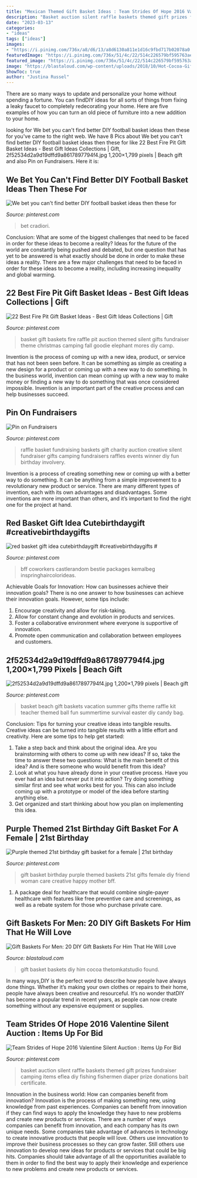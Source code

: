 ```yaml
---
title: "Mexican Themed Gift Basket Ideas : Team Strides Of Hope 2016 Valentine Silent Auction : Items Up For Bid"
description: "Basket auction silent raffle baskets themed gift prizes fundraiser camping items eflea diy fishing fishermen diaper prize donations bait certificate"
date: "2023-03-13"
categories:
- "ideas"
tags: ["ideas"]
images:
- "https://i.pinimg.com/736x/a8/d6/13/a8d6130a811e1d16c9fbd717b02078a0.jpg"
featuredImage: "https://i.pinimg.com/736x/51/4c/22/514c226579bf595763ae940e4b819226--purple-gift-basket-ideas-birthday-basket-ideas-for-women.jpg"
featured_image: "https://i.pinimg.com/736x/51/4c/22/514c226579bf595763ae940e4b819226--purple-gift-basket-ideas-birthday-basket-ideas-for-women.jpg"
image: "https://blastaloud.com/wp-content/uploads/2018/10/Hot-Cocoa-Gift-Basket.jpg"
ShowToc: true
author: "Justina Russel"
---
```



There are so many ways to update and personalize your home without spending a fortune. You can findDIY ideas for all sorts of things from fixing a leaky faucet to completely redecorating your home. Here are five examples of how you can turn an old piece of furniture into a new addition to your home.

	

		
looking for We bet you can&#039;t find better DIY football basket ideas then these for you've came to the right web. We have 8 Pics about We bet you can&#039;t find better DIY football basket ideas then these for like 22 Best Fire Pit Gift Basket Ideas - Best Gift Ideas Collections | Gift, 2f52534d2a9d19dffd9a8617897794f4.jpg 1,200×1,799 pixels | Beach gift and also Pin on Fundraisers. Here it is:
		
    
## We Bet You Can&#039;t Find Better DIY Football Basket Ideas Then These For

<img loading=lazy src="https://i.pinimg.com/736x/a8/d6/13/a8d6130a811e1d16c9fbd717b02078a0.jpg" onerror="this.onerror=null;this.src='https://tse3.mm.bing.net/th?id=OIP.SQtkrTUthMmaeugQVX0COwHaLH&amp;pid=15.1';" alt="We bet you can&#039;t find better DIY football basket ideas then these for">

_Source: pinterest.com_

>bet cradiori. 

	

Conclusion: What are some of the biggest challenges that need to be faced in order for these ideas to become a reality?
Ideas for the future of the world are constantly being pushed and debated, but one question that has yet to be answered is what exactly should be done in order to make these ideas a reality. There are a few major challenges that need to be faced in order for these ideas to become a reality, including increasing inequality and global warming.

    
## 22 Best Fire Pit Gift Basket Ideas - Best Gift Ideas Collections | Gift

<img loading=lazy src="https://i.pinimg.com/originals/76/49/32/764932c1ce7b77bb72bd60ad9299f646.jpg" onerror="this.onerror=null;this.src='https://tse3.mm.bing.net/th?id=OIP.jCORXyMQKlLKveBwDuyp7AHaJ3&amp;pid=15.1';" alt="22 Best Fire Pit Gift Basket Ideas - Best Gift Ideas Collections | Gift">

_Source: pinterest.com_

>basket gift baskets fire raffle pit auction themed silent gifts fundraiser theme christmas camping fall goodie elephant mores diy camp. 

	

Invention is the process of coming up with a new idea, product, or service that has not been seen before. It can be something as simple as creating a new design for a product or coming up with a new way to do something. In the business world, invention can mean coming up with a new way to make money or finding a new way to do something that was once considered impossible. Invention is an important part of the creative process and can help businesses succeed.

    
## Pin On Fundraisers

<img loading=lazy src="https://i.pinimg.com/736x/c3/19/b2/c319b2b92e2e0dfc12e571c8a767c620.jpg" onerror="this.onerror=null;this.src='https://tse2.mm.bing.net/th?id=OIP.4TlbM3owQIMHdVgEsPGa4QHaLH&amp;pid=15.1';" alt="Pin on Fundraisers">

_Source: pinterest.com_

>raffle basket fundraising baskets gift charity auction creative silent fundraiser gifts camping fundraisers raffles events winner diy fun birthday involvery. 

	

Invention is a process of creating something new or coming up with a better way to do something. It can be anything from a simple improvement to a revolutionary new product or service. There are many different types of invention, each with its own advantages and disadvantages. Some inventions are more important than others, and it’s important to find the right one for the project at hand.

    
## Red Basket Gift Idea Cutebirthdaygift #creativebirthdaygifts #

<img loading=lazy src="https://i.pinimg.com/736x/a4/9b/5e/a49b5ee7cfa332bf6fd29fe1067fc00e.jpg" onerror="this.onerror=null;this.src='https://tse1.mm.bing.net/th?id=OIP.evkD5Yha5u5MpXW4szoYBAHaJ3&amp;pid=15.1';" alt="red basket gift idea cutebirthdaygift #creativebirthdaygifts #">

_Source: pinterest.com_

>bff coworkers castlerandom bestie packages kemalbeg inspringhaircolorideas. 

	

Achievable Goals for Innovation: How can businesses achieve their innovation goals?
There is no one answer to how businesses can achieve their innovation goals. However, some tips include:
1. Encourage creativity and allow for risk-taking.
2. Allow for constant change and evolution in products and services.
3. Foster a collaborative environment where everyone is supportive of innovation. 
4. Promote open communication and collaboration between employees and customers.

    
## 2f52534d2a9d19dffd9a8617897794f4.jpg 1,200×1,799 Pixels | Beach Gift

<img loading=lazy src="http://i.pinimg.com/1200x/2f/52/53/2f52534d2a9d19dffd9a8617897794f4.jpg" onerror="this.onerror=null;this.src='https://tse4.mm.bing.net/th?id=OIP.DE4Cu1gPQj3z9pQnXYUNRAHaLG&amp;pid=15.1';" alt="2f52534d2a9d19dffd9a8617897794f4.jpg 1,200×1,799 pixels | Beach gift">

_Source: pinterest.com_

>basket beach gift baskets vacation summer gifts theme raffle kit teacher themed ball fun summertime survival easter diy candy bag. 

	

Conclusion: Tips for turning your creative ideas into tangible results.
Creative ideas can be turned into tangible results with a little effort and creativity. Here are some tips to help get started: 
1. Take a step back and think about the original idea. Are you brainstorming with others to come up with new ideas? If so, take the time to answer these two questions: What is the main benefit of this idea? And is there someone who would benefit from this idea? 
2. Look at what you have already done in your creative process. Have you ever had an idea but never put it into action? Try doing something similar first and see what works best for you. This can also include coming up with a prototype or model of the idea before starting anything else. 
3. Get organized and start thinking about how you plan on implementing this idea.

    
## Purple Themed 21st Birthday Gift Basket For A Female | 21st Birthday

<img loading=lazy src="https://i.pinimg.com/736x/51/4c/22/514c226579bf595763ae940e4b819226--purple-gift-basket-ideas-birthday-basket-ideas-for-women.jpg" onerror="this.onerror=null;this.src='https://tse1.mm.bing.net/th?id=OIP.RKk3JJ0ltFSejnROS-P2nAHaJ4&amp;pid=15.1';" alt="Purple themed 21st birthday gift basket for a female | 21st birthday">

_Source: pinterest.com_

>gift basket birthday purple themed baskets 21st gifts female diy friend woman care creative happy mother bff. 

	

1) A package deal for healthcare that would combine single-payer healthcare with features like free preventive care and screenings, as well as a rebate system for those who purchase private care.

    
## Gift Baskets For Men: 20 DIY Gift Baskets For Him That He Will Love

<img loading=lazy src="https://blastaloud.com/wp-content/uploads/2018/10/Hot-Cocoa-Gift-Basket.jpg" onerror="this.onerror=null;this.src='https://tse1.mm.bing.net/th?id=OIP.VIQMs2nXc2VWfya8QEj05gHaLI&amp;pid=15.1';" alt="Gift Baskets For Men: 20 DIY Gift Baskets For Him That He Will Love">

_Source: blastaloud.com_

>gift basket baskets diy him cocoa thetomkatstudio found. 

	

In many ways,DIY is the perfect word to describe how people have always done things. Whether it’s making your own clothes or repairs to their home, people have always been creative and resourceful. It’s no wonder thatDIY has become a popular trend in recent years, as people can now create something without any expensive equipment or supplies.

    
## Team Strides Of Hope 2016 Valentine Silent Auction : Items Up For Bid

<img loading=lazy src="https://i.pinimg.com/736x/bb/4d/ba/bb4dba65fea23c6db0e50d7a3d8f9335--silent-auction-baskets-themed-baskets-for-auction.jpg" onerror="this.onerror=null;this.src='https://tse2.mm.bing.net/th?id=OIP.gn8KsUDAteY5P9h1mjXUagHaLH&amp;pid=15.1';" alt="Team Strides of Hope 2016 Valentine Silent Auction : Items Up For Bid">

_Source: pinterest.com_

>basket auction silent raffle baskets themed gift prizes fundraiser camping items eflea diy fishing fishermen diaper prize donations bait certificate. 

	

Innovation in the business world: How can companies benefit from innovation?
Innovation is the process of making something new, using knowledge from past experiences. Companies can benefit from innovation if they can find ways to apply the knowledge they have to new problems and create new products or services. There are a number of ways companies can benefit from innovation, and each company has its own unique needs. Some companies take advantage of advances in technology to create innovative products that people will love. Others use innovation to improve their business processes so they can grow faster. Still others use innovation to develop new ideas for products or services that could be big hits. Companies should take advantage of all the opportunities available to them in order to find the best way to apply their knowledge and experience to new problems and create new products or services.

